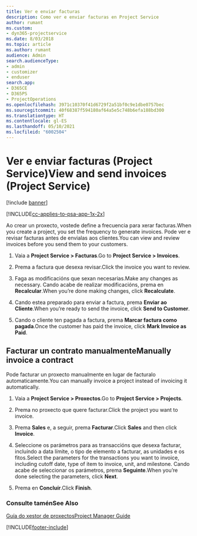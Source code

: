 ```yaml
---
title: Ver e enviar facturas
description: Como ver e enviar facturas en Project Service
author: rumant
ms.custom:
- dyn365-projectservice
ms.date: 8/03/2018
ms.topic: article
ms.author: rumant
audience: Admin
search.audienceType:
- admin
- customizer
- enduser
search.app:
- D365CE
- D365PS
- ProjectOperations
ms.openlocfilehash: 3971c10370f41d6729f2a51bf0c9e1dbe0757bec
ms.sourcegitcommit: 40f68387f594180af64a5e5c748b6efa188bd300
ms.translationtype: HT
ms.contentlocale: gl-ES
ms.lasthandoff: 05/10/2021
ms.locfileid: "6002504"
---
```

# <a name="view-and-send-invoices-project-service"></a><span data-ttu-id="b924a-103">Ver e enviar facturas (Project Service)</span><span class="sxs-lookup"><span data-stu-id="b924a-103">View and send invoices (Project Service)</span></span>

[!include [banner](../includes/psa-now-project-operations.md)]

[!INCLUDE[cc-applies-to-psa-app-1x-2x](../includes/cc-applies-to-psa-app-1x-2x.md)]

<span data-ttu-id="b924a-104">Ao crear un proxecto, vostede define a frecuencia para xerar facturas.</span><span class="sxs-lookup"><span data-stu-id="b924a-104">When you create a project, you set the frequency to generate invoices.</span></span> <span data-ttu-id="b924a-105">Pode ver e revisar facturas antes de envialas aos clientes.</span><span class="sxs-lookup"><span data-stu-id="b924a-105">You can view and review invoices before you send them to your customers.</span></span>  
  
1.  <span data-ttu-id="b924a-106">Vaia a **Project Service > Facturas**.</span><span class="sxs-lookup"><span data-stu-id="b924a-106">Go to **Project Service > Invoices**.</span></span>  
  
2.  <span data-ttu-id="b924a-107">Prema a factura que desexa revisar.</span><span class="sxs-lookup"><span data-stu-id="b924a-107">Click the invoice you want to review.</span></span>  
  
3.  <span data-ttu-id="b924a-108">Faga as modificacións que sexan necesarias.</span><span class="sxs-lookup"><span data-stu-id="b924a-108">Make any changes as necessary.</span></span> <span data-ttu-id="b924a-109">Cando acabe de realizar modificacións, prema en **Recalcular**.</span><span class="sxs-lookup"><span data-stu-id="b924a-109">When you’re done making changes, click **Recalculate**.</span></span>  
  
4.  <span data-ttu-id="b924a-110">Cando estea preparado para enviar a factura, prema **Enviar ao Cliente**.</span><span class="sxs-lookup"><span data-stu-id="b924a-110">When you’re ready to send the invoice, click **Send to Customer**.</span></span>  
  
5.  <span data-ttu-id="b924a-111">Cando o cliente ten pagada a factura, prema **Marcar factura como pagada**.</span><span class="sxs-lookup"><span data-stu-id="b924a-111">Once the customer has paid the invoice, click **Mark Invoice as Paid**.</span></span>  
  
## <a name="manually-invoice-a-contract"></a><span data-ttu-id="b924a-112">Facturar un contrato manualmente</span><span class="sxs-lookup"><span data-stu-id="b924a-112">Manually invoice a contract</span></span>  
 <span data-ttu-id="b924a-113">Pode facturar un proxecto manualmente en lugar de facturalo automaticamente.</span><span class="sxs-lookup"><span data-stu-id="b924a-113">You can manually invoice a project instead of invoicing it automatically.</span></span>  
  
1.  <span data-ttu-id="b924a-114">Vaia a **Project Service > Proxectos**.</span><span class="sxs-lookup"><span data-stu-id="b924a-114">Go to **Project Service > Projects**.</span></span>  
  
2.  <span data-ttu-id="b924a-115">Prema no proxecto que quere facturar.</span><span class="sxs-lookup"><span data-stu-id="b924a-115">Click the project you want to invoice.</span></span>  
  
3.  <span data-ttu-id="b924a-116">Prema **Sales** e, a seguir, prema **Facturar**.</span><span class="sxs-lookup"><span data-stu-id="b924a-116">Click **Sales** and then click **Invoice**.</span></span>  
  
4.  <span data-ttu-id="b924a-117">Seleccione os parámetros para as transaccións que desexa facturar, incluíndo a data límite, o tipo de elemento a facturar, as unidades e os fitos.</span><span class="sxs-lookup"><span data-stu-id="b924a-117">Select the parameters for the transactions you want to invoice, including cutoff date, type of item to invoice, unit, and milestone.</span></span> <span data-ttu-id="b924a-118">Cando acabe de seleccionar os parámetros, prema **Seguinte**.</span><span class="sxs-lookup"><span data-stu-id="b924a-118">When you’re done selecting the parameters, click **Next**.</span></span>  
  
5.  <span data-ttu-id="b924a-119">Prema en **Concluír**.</span><span class="sxs-lookup"><span data-stu-id="b924a-119">Click **Finish**.</span></span>  
  
### <a name="see-also"></a><span data-ttu-id="b924a-120">Consulte tamén</span><span class="sxs-lookup"><span data-stu-id="b924a-120">See Also</span></span>  
 [<span data-ttu-id="b924a-121">Guía do xestor de proxectos</span><span class="sxs-lookup"><span data-stu-id="b924a-121">Project Manager Guide</span></span>](../psa/project-manager-guide.md)


[!INCLUDE[footer-include](../includes/footer-banner.md)]